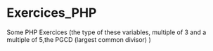 # Exercices_PHP
Some PHP Exercices (the type of these variables, multiple of 3 and a multiple of 5,the PGCD (largest common divisor) )
